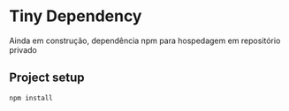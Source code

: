 # Tiny Dependency
Ainda em construção, dependência npm para hospedagem em repositório privado

## Project setup
```
npm install
```
